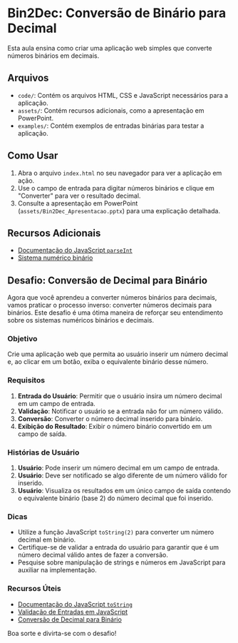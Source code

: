 # Bin2Dec: Conversão de Binário para Decimal

Esta aula ensina como criar uma aplicação web simples que converte números binários em decimais.

## Arquivos

- `code/`: Contém os arquivos HTML, CSS e JavaScript necessários para a aplicação.
- `assets/`: Contém recursos adicionais, como a apresentação em PowerPoint.
- `examples/`: Contém exemplos de entradas binárias para testar a aplicação.

## Como Usar

1. Abra o arquivo `index.html` no seu navegador para ver a aplicação em ação.
2. Use o campo de entrada para digitar números binários e clique em "Converter" para ver o resultado decimal.
3. Consulte a apresentação em PowerPoint (`assets/Bin2Dec_Apresentacao.pptx`) para uma explicação detalhada.

## Recursos Adicionais

- [Documentação do JavaScript `parseInt`](https://developer.mozilla.org/pt-BR/docs/Web/JavaScript/Reference/Global_Objects/parseInt)
- [Sistema numérico binário](https://pt.wikipedia.org/wiki/Sistema_de_numera%C3%A7%C3%A3o_bin%C3%A1rio)

## Desafio: Conversão de Decimal para Binário

Agora que você aprendeu a converter números binários para decimais, vamos praticar o processo inverso: converter números decimais para binários. Este desafio é uma ótima maneira de reforçar seu entendimento sobre os sistemas numéricos binários e decimais.

### Objetivo

Crie uma aplicação web que permita ao usuário inserir um número decimal e, ao clicar em um botão, exiba o equivalente binário desse número.

### Requisitos

1. **Entrada do Usuário**: Permitir que o usuário insira um número decimal em um campo de entrada.
2. **Validação**: Notificar o usuário se a entrada não for um número válido.
3. **Conversão**: Converter o número decimal inserido para binário.
4. **Exibição do Resultado**: Exibir o número binário convertido em um campo de saída.

### Histórias de Usuário

1. **Usuário**: Pode inserir um número decimal em um campo de entrada.
2. **Usuário**: Deve ser notificado se algo diferente de um número válido for inserido.
3. **Usuário**: Visualiza os resultados em um único campo de saída contendo o equivalente binário (base 2) do número decimal que foi inserido.

### Dicas

- Utilize a função JavaScript `toString(2)` para converter um número decimal em binário.
- Certifique-se de validar a entrada do usuário para garantir que é um número decimal válido antes de fazer a conversão.
- Pesquise sobre manipulação de strings e números em JavaScript para auxiliar na implementação.

### Recursos Úteis

- [Documentação do JavaScript `toString`](https://developer.mozilla.org/pt-BR/docs/Web/JavaScript/Reference/Global_Objects/Number/toString)
- [Validação de Entradas em JavaScript](https://developer.mozilla.org/pt-BR/docs/Web/JavaScript/Guide/Regular_Expressions)
- [Conversão de Decimal para Binário](https://pt.wikihow.com/Converter-Decimal-para-Bin%C3%A1rio)

Boa sorte e divirta-se com o desafio!
